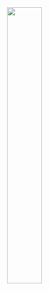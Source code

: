 <div align=center><img src="https://timemachine-blog.oss-cn-beijing.aliyuncs.com/img/honhshaorou.jpg" width="40%" height="40%"></div>